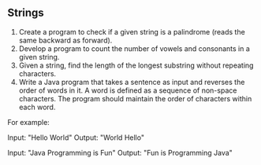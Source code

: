 ## Strings

1. Create a program to check if a given string is a palindrome (reads the same backward as forward).
2. Develop a program to count the number of vowels and consonants in a given string.
3. Given a string, find the length of the longest substring without repeating characters.
4. Write a Java program that takes a sentence as input and reverses the order of words in it. A word is defined as a sequence of non-space characters. The program should maintain the order of characters within each word.

For example:

Input: "Hello World"
Output: "World Hello"

Input: "Java Programming is Fun"
Output: "Fun is Programming Java"